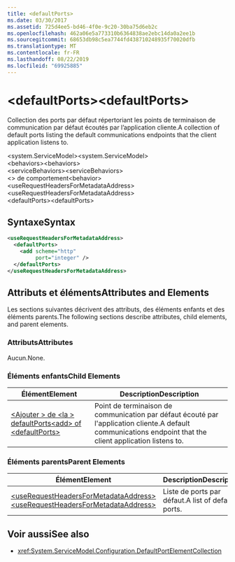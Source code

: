 ```yaml
---
title: <defaultPorts>
ms.date: 03/30/2017
ms.assetid: 725d4ee5-bd46-4f0e-9c20-30ba75d6eb2c
ms.openlocfilehash: 462a06e5a773310b6364838ae2ebc14da0a2ee1b
ms.sourcegitcommit: 68653db98c5ea7744fd438710248935f70020dfb
ms.translationtype: MT
ms.contentlocale: fr-FR
ms.lasthandoff: 08/22/2019
ms.locfileid: "69925885"
---
```

# <a name="defaultports"></a><span data-ttu-id="0fa08-101">\<defaultPorts></span><span class="sxs-lookup"><span data-stu-id="0fa08-101">\<defaultPorts></span></span>
<span data-ttu-id="0fa08-102">Collection des ports par défaut répertoriant les points de terminaison de communication par défaut écoutés par l’application cliente.</span><span class="sxs-lookup"><span data-stu-id="0fa08-102">A collection of default ports listing the default communications endpoints that the client application listens to.</span></span>  
  
<span data-ttu-id="0fa08-103">\<system.ServiceModel></span><span class="sxs-lookup"><span data-stu-id="0fa08-103">\<system.ServiceModel></span></span>  
<span data-ttu-id="0fa08-104">\<behaviors></span><span class="sxs-lookup"><span data-stu-id="0fa08-104">\<behaviors></span></span>  
<span data-ttu-id="0fa08-105">\<serviceBehaviors></span><span class="sxs-lookup"><span data-stu-id="0fa08-105">\<serviceBehaviors></span></span>  
<span data-ttu-id="0fa08-106">\<> de comportement</span><span class="sxs-lookup"><span data-stu-id="0fa08-106">\<behavior></span></span>  
<span data-ttu-id="0fa08-107">\<useRequestHeadersForMetadataAddress></span><span class="sxs-lookup"><span data-stu-id="0fa08-107">\<useRequestHeadersForMetadataAddress></span></span>  
<span data-ttu-id="0fa08-108">\<defaultPorts></span><span class="sxs-lookup"><span data-stu-id="0fa08-108">\<defaultPorts></span></span>  
  
## <a name="syntax"></a><span data-ttu-id="0fa08-109">Syntaxe</span><span class="sxs-lookup"><span data-stu-id="0fa08-109">Syntax</span></span>  
  
```xml  
<useRequestHeadersForMetadataAddress>
  <defaultPorts>
    <add scheme="http"
         port="integer" />
  </defaultPorts>
</useRequestHeadersForMetadataAddress>
```  
  
## <a name="attributes-and-elements"></a><span data-ttu-id="0fa08-110">Attributs et éléments</span><span class="sxs-lookup"><span data-stu-id="0fa08-110">Attributes and Elements</span></span>  
 <span data-ttu-id="0fa08-111">Les sections suivantes décrivent des attributs, des éléments enfants et des éléments parents.</span><span class="sxs-lookup"><span data-stu-id="0fa08-111">The following sections describe attributes, child elements, and parent elements.</span></span>  
  
### <a name="attributes"></a><span data-ttu-id="0fa08-112">Attributs</span><span class="sxs-lookup"><span data-stu-id="0fa08-112">Attributes</span></span>  
 <span data-ttu-id="0fa08-113">Aucun.</span><span class="sxs-lookup"><span data-stu-id="0fa08-113">None.</span></span>  
  
### <a name="child-elements"></a><span data-ttu-id="0fa08-114">Éléments enfants</span><span class="sxs-lookup"><span data-stu-id="0fa08-114">Child Elements</span></span>  
  
|<span data-ttu-id="0fa08-115">Élément</span><span class="sxs-lookup"><span data-stu-id="0fa08-115">Element</span></span>|<span data-ttu-id="0fa08-116">Description</span><span class="sxs-lookup"><span data-stu-id="0fa08-116">Description</span></span>|  
|-------------|-----------------|  
|[<span data-ttu-id="0fa08-117">\<Ajouter > de \<la > defaultPorts</span><span class="sxs-lookup"><span data-stu-id="0fa08-117">\<add> of \<defaultPorts></span></span>](add-of-defaultports.md)|<span data-ttu-id="0fa08-118">Point de terminaison de communication par défaut écouté par l'application cliente.</span><span class="sxs-lookup"><span data-stu-id="0fa08-118">A default communications endpoint that the client application listens to.</span></span>|  
  
### <a name="parent-elements"></a><span data-ttu-id="0fa08-119">Éléments parents</span><span class="sxs-lookup"><span data-stu-id="0fa08-119">Parent Elements</span></span>  
  
|<span data-ttu-id="0fa08-120">Élément</span><span class="sxs-lookup"><span data-stu-id="0fa08-120">Element</span></span>|<span data-ttu-id="0fa08-121">Description</span><span class="sxs-lookup"><span data-stu-id="0fa08-121">Description</span></span>|  
|-------------|-----------------|  
|[<span data-ttu-id="0fa08-122">\<useRequestHeadersForMetadataAddress></span><span class="sxs-lookup"><span data-stu-id="0fa08-122">\<useRequestHeadersForMetadataAddress></span></span>](userequestheadersformetadataaddress.md)|<span data-ttu-id="0fa08-123">Liste de ports par défaut.</span><span class="sxs-lookup"><span data-stu-id="0fa08-123">A list of default ports.</span></span>|  
  
## <a name="see-also"></a><span data-ttu-id="0fa08-124">Voir aussi</span><span class="sxs-lookup"><span data-stu-id="0fa08-124">See also</span></span>

- <xref:System.ServiceModel.Configuration.DefaultPortElementCollection>
